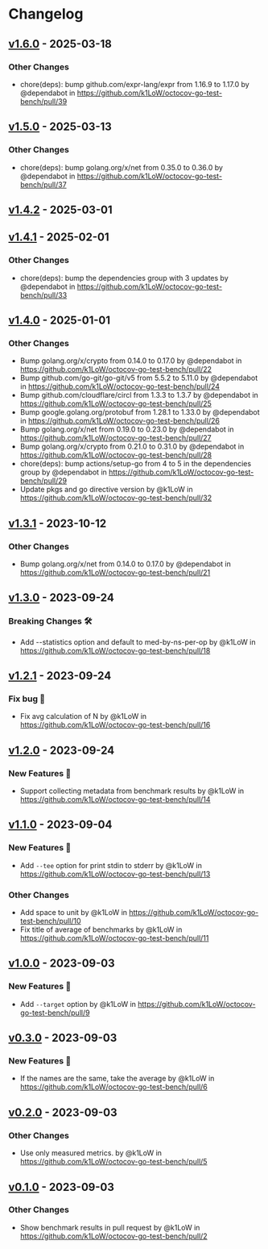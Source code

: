 # Changelog

## [v1.6.0](https://github.com/k1LoW/octocov-go-test-bench/compare/v1.5.0...v1.6.0) - 2025-03-18
### Other Changes
- chore(deps): bump github.com/expr-lang/expr from 1.16.9 to 1.17.0 by @dependabot in https://github.com/k1LoW/octocov-go-test-bench/pull/39

## [v1.5.0](https://github.com/k1LoW/octocov-go-test-bench/compare/v1.4.2...v1.5.0) - 2025-03-13
### Other Changes
- chore(deps): bump golang.org/x/net from 0.35.0 to 0.36.0 by @dependabot in https://github.com/k1LoW/octocov-go-test-bench/pull/37

## [v1.4.2](https://github.com/k1LoW/octocov-go-test-bench/compare/v1.4.1...v1.4.2) - 2025-03-01

## [v1.4.1](https://github.com/k1LoW/octocov-go-test-bench/compare/v1.4.0...v1.4.1) - 2025-02-01
### Other Changes
- chore(deps): bump the dependencies group with 3 updates by @dependabot in https://github.com/k1LoW/octocov-go-test-bench/pull/33

## [v1.4.0](https://github.com/k1LoW/octocov-go-test-bench/compare/v1.3.1...v1.4.0) - 2025-01-01
### Other Changes
- Bump golang.org/x/crypto from 0.14.0 to 0.17.0 by @dependabot in https://github.com/k1LoW/octocov-go-test-bench/pull/22
- Bump github.com/go-git/go-git/v5 from 5.5.2 to 5.11.0 by @dependabot in https://github.com/k1LoW/octocov-go-test-bench/pull/24
- Bump github.com/cloudflare/circl from 1.3.3 to 1.3.7 by @dependabot in https://github.com/k1LoW/octocov-go-test-bench/pull/25
- Bump google.golang.org/protobuf from 1.28.1 to 1.33.0 by @dependabot in https://github.com/k1LoW/octocov-go-test-bench/pull/26
- Bump golang.org/x/net from 0.19.0 to 0.23.0 by @dependabot in https://github.com/k1LoW/octocov-go-test-bench/pull/27
- Bump golang.org/x/crypto from 0.21.0 to 0.31.0 by @dependabot in https://github.com/k1LoW/octocov-go-test-bench/pull/28
- chore(deps): bump actions/setup-go from 4 to 5 in the dependencies group by @dependabot in https://github.com/k1LoW/octocov-go-test-bench/pull/29
- Update pkgs and go directive version by @k1LoW in https://github.com/k1LoW/octocov-go-test-bench/pull/32

## [v1.3.1](https://github.com/k1LoW/octocov-go-test-bench/compare/v1.3.0...v1.3.1) - 2023-10-12
### Other Changes
- Bump golang.org/x/net from 0.14.0 to 0.17.0 by @dependabot in https://github.com/k1LoW/octocov-go-test-bench/pull/21

## [v1.3.0](https://github.com/k1LoW/octocov-go-test-bench/compare/v1.2.1...v1.3.0) - 2023-09-24
### Breaking Changes 🛠
- Add --statistics option and default to med-by-ns-per-op by @k1LoW in https://github.com/k1LoW/octocov-go-test-bench/pull/18

## [v1.2.1](https://github.com/k1LoW/octocov-go-test-bench/compare/v1.2.0...v1.2.1) - 2023-09-24
### Fix bug 🐛
- Fix avg calculation of N by @k1LoW in https://github.com/k1LoW/octocov-go-test-bench/pull/16

## [v1.2.0](https://github.com/k1LoW/octocov-go-test-bench/compare/v1.1.0...v1.2.0) - 2023-09-24
### New Features 🎉
- Support collecting metadata from benchmark results by @k1LoW in https://github.com/k1LoW/octocov-go-test-bench/pull/14

## [v1.1.0](https://github.com/k1LoW/octocov-go-test-bench/compare/v1.0.0...v1.1.0) - 2023-09-04
### New Features 🎉
- Add `--tee` option for print stdin to stderr by @k1LoW in https://github.com/k1LoW/octocov-go-test-bench/pull/13
### Other Changes
- Add space to unit by @k1LoW in https://github.com/k1LoW/octocov-go-test-bench/pull/10
- Fix title of average of benchmarks by @k1LoW in https://github.com/k1LoW/octocov-go-test-bench/pull/11

## [v1.0.0](https://github.com/k1LoW/octocov-go-test-bench/compare/v0.3.0...v1.0.0) - 2023-09-03
### New Features 🎉
- Add `--target` option by @k1LoW in https://github.com/k1LoW/octocov-go-test-bench/pull/9

## [v0.3.0](https://github.com/k1LoW/octocov-go-test-bench/compare/v0.2.0...v0.3.0) - 2023-09-03
### New Features 🎉
- If the names are the same, take the average by @k1LoW in https://github.com/k1LoW/octocov-go-test-bench/pull/6

## [v0.2.0](https://github.com/k1LoW/octocov-go-test-bench/compare/v0.1.0...v0.2.0) - 2023-09-03
### Other Changes
- Use only measured metrics. by @k1LoW in https://github.com/k1LoW/octocov-go-test-bench/pull/5

## [v0.1.0](https://github.com/k1LoW/octocov-go-test-bench/commits/v0.1.0) - 2023-09-03
### Other Changes
- Show benchmark results in pull request by @k1LoW in https://github.com/k1LoW/octocov-go-test-bench/pull/2

